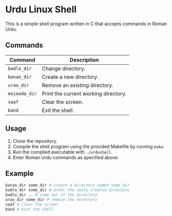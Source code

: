 # Urdu Linux Shell

This is a simple shell program written in C that accepts commands in Roman Urdu.

## Commands

| Command      | Description                           |
|--------------|---------------------------------------|
| `badlo_dir`  | Change directory.                     |
| `banao_dir`  | Create a new directory.               |
| `urao_dir`   | Remove an existing directory.         |
| `mojooda_dir`| Print the current working directory.  |
| `saaf`       | Clear the screen.                     |
| `band`       | Exit the shell.                       |

## Usage

1. Clone the repository.
2. Compile the shell program using the provided Makefile by running `make`.
3. Run the compiled executable with `./urdushell`.
4. Enter Roman Urdu commands as specified above.

## Example

```bash
banao_dir some_dir # create a directory named some_dir
badlo_dir some_dir # enter the newly created directory
badlo_dir .. # come out of the directory
urao_dir some_dir # remove the directory
saaf # clear the screen
band # exit the shell
```
